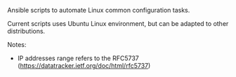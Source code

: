 Ansible scripts to automate Linux common configuration tasks.

Current scripts uses Ubuntu Linux environment, but can be adapted to other distributions.

Notes: 
 - IP addresses range refers to the RFC5737 (https://datatracker.ietf.org/doc/html/rfc5737) 
